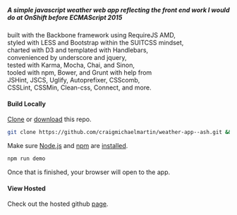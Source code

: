 ##### A simple javascript weather web app reflecting the front end work I would do at OnShift before ECMAScript 2015

built with the Backbone framework using RequireJS AMD,  
styled with LESS and Bootstrap within the SUITCSS mindset,  
charted with D3 and templated with Handlebars,  
convenienced by underscore and jquery,  
tested with Karma, Mocha, Chai, and Sinon,  
tooled with npm, Bower, and Grunt with help from  
JSHint, JSCS, Uglify, Autoprefixer, CSScomb,  
CSSLint, CSSMin, Clean-css, Connect, and more.

#### Build Locally

[Clone](http://git-scm.com/docs/git-clone) or [download](https://github.com/craigmichaelmartin/weather-app--ash/archive/master.zip) this repo.

```sh
git clone https://github.com/craigmichaelmartin/weather-app--ash.git && cd weather-app--ash
```

Make sure [Node.js](http://nodejs.org/) and [npm](https://www.npmjs.org/) are
[installed](http://nodejs.org/download/).

```sh
npm run demo
```

Once that is finished, your browser will open to the app.

#### View Hosted

Check out the hosted github [page](//craigmichaelmartin.github.io/weather-app--ash).
